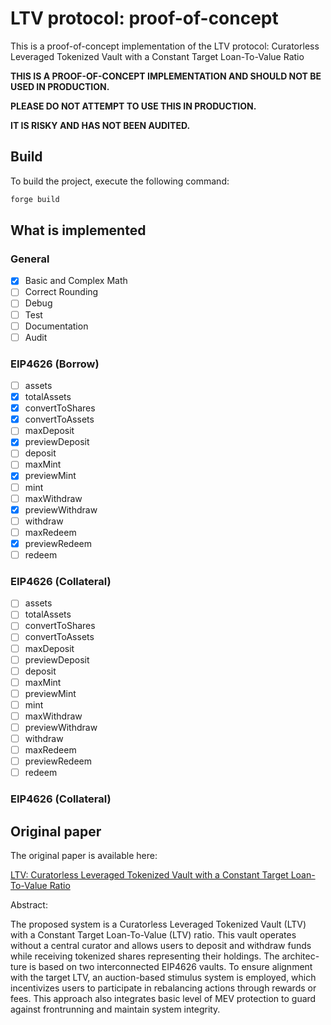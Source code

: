 # LTV protocol: proof-of-concept

This is a proof-of-concept implementation of the LTV protocol: Curatorless Leveraged Tokenized Vault with a Constant Target Loan-To-Value Ratio

**THIS IS A PROOF-OF-CONCEPT IMPLEMENTATION AND SHOULD NOT BE USED IN PRODUCTION.**

**PLEASE DO NOT ATTEMPT TO USE THIS IN PRODUCTION.**

**IT IS RISKY AND HAS NOT BEEN AUDITED.**

## Build

To build the project, execute the following command:

```bash
forge build
```

## What is implemented

### General

- [x] Basic and Complex Math
- [ ] Correct Rounding
- [ ] Debug
- [ ] Test
- [ ] Documentation
- [ ] Audit

### EIP4626 (Borrow)

- [ ] assets
- [x] totalAssets
- [x] convertToShares
- [x] convertToAssets
- [ ] maxDeposit
- [x] previewDeposit
- [ ] deposit
- [ ] maxMint
- [x] previewMint
- [ ] mint
- [ ] maxWithdraw
- [x] previewWithdraw
- [ ] withdraw
- [ ] maxRedeem
- [x] previewRedeem
- [ ] redeem

### EIP4626 (Collateral)

- [ ] assets
- [ ] totalAssets
- [ ] convertToShares
- [ ] convertToAssets
- [ ] maxDeposit
- [ ] previewDeposit
- [ ] deposit
- [ ] maxMint
- [ ] previewMint
- [ ] mint
- [ ] maxWithdraw
- [ ] previewWithdraw
- [ ] withdraw
- [ ] maxRedeem
- [ ] previewRedeem
- [ ] redeem

### EIP4626 (Collateral)

## Original paper

The original paper is available here:

[LTV: Curatorless Leveraged Tokenized Vault with a Constant Target Loan-To-Value Ratio](https://github.com/ltvprotocol/papers/blob/main/LTV_Curatorless_Leveraged_Tokenized_Vault_with_a_Constant_Target_Loan-To-Value_Ratio.pdf)

Abstract:

The proposed system is a Curatorless Leveraged Tokenized Vault (LTV) with a Constant Target Loan-To-Value (LTV) ratio. This vault operates without a central curator and allows users to deposit and withdraw funds while receiving tokenized shares representing their holdings. The architec- ture is based on two interconnected EIP4626 vaults. To ensure alignment with the target LTV, an auction-based stimulus system is employed, which incentivizes users to participate in rebalancing actions through rewards or fees. This approach also integrates basic level of MEV protection to guard against frontrunning and maintain system integrity.